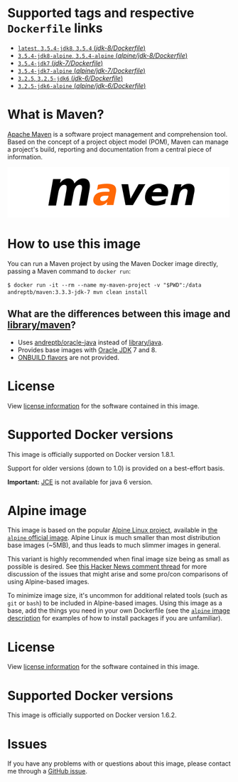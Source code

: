 # Supported tags and respective `Dockerfile` links

-	[`latest`, `3.5.4-jdk8`, `3.5.4` (*jdk-8/Dockerfile*)](https://github.com/andreptb/Dockerfiles/blob/master/maven/jdk-8/Dockerfile)
-	[`3.5.4-jdk8-alpine`, `3.5.4-alpine` (*alpine/jdk-8/Dockerfile*)](https://github.com/andreptb/Dockerfiles/blob/master/maven/alpine/jdk-8/Dockerfile)
-	[`3.5.4-jdk7` (*jdk-7/Dockerfile*)](https://github.com/andreptb/Dockerfiles/blob/master/maven/jdk-7/Dockerfile)
-	[`3.5.4-jdk7-alpine` (*alpine/jdk-7/Dockerfile*)](https://github.com/andreptb/Dockerfiles/blob/master/maven/alpine/jdk-7/Dockerfile)
-	[`3.2.5`, `3.2.5-jdk6` (*jdk-6/Dockerfile*)](https://github.com/andreptb/Dockerfiles/blob/master/maven/jdk-6/Dockerfile)
-	[`3.2.5-jdk6-alpine` (*alpine/jdk-6/Dockerfile*)](https://github.com/andreptb/Dockerfiles/blob/master/maven/alpine/jdk-6/Dockerfile)

# What is Maven?

[Apache Maven](http://maven.apache.org) is a software project management and comprehension tool. Based on the concept of a project object model (POM), Maven can manage a project's build, reporting and documentation from a central piece of information.

![logo](https://raw.githubusercontent.com/docker-library/docs/master/maven/logo.png)

# How to use this image

You can run a Maven project by using the Maven Docker image directly, passing a Maven command to `docker run`:

```console
$ docker run -it --rm --name my-maven-project -v "$PWD":/data andreptb/maven:3.3.3-jdk-7 mvn clean install
```

## What are the differences between this image and [library/maven](https://github.com/carlossg/docker-maven/blob/master/jdk-7/Dockerfile)?

* Uses [andreptb/oracle-java](../oracle/java/README.md) instead of [library/java](https://github.com/docker-library/java/blob/master/openjdk-7-jdk/Dockerfile).
* Provides base images with [Oracle JDK](http://www.oracle.com/technetwork/pt/java/javase/downloads/index.html) 7 and 8.
* [ONBUILD flavors](https://github.com/carlossg/docker-maven/blob/master/jdk-8/onbuild/Dockerfile) are not provided.

# License

View [license information](https://www.apache.org/licenses/) for the software contained in this image.

# Supported Docker versions

This image is officially supported on Docker version 1.8.1.

Support for older versions (down to 1.0) is provided on a best-effort basis.

**Important:** [JCE](http://www.oracle.com/technetwork/java/javase/downloads/jce8-download-2133166.html) is not available for java 6 version.

# Alpine image

This image is based on the popular [Alpine Linux project](http://alpinelinux.org), available in [the `alpine` official image](https://hub.docker.com/_/alpine). Alpine Linux is much smaller than most distribution base images (~5MB), and thus leads to much slimmer images in general.

This variant is highly recommended when final image size being as small as possible is desired. See [this Hacker News comment thread](https://news.ycombinator.com/item?id=10782897) for more discussion of the issues that might arise and some pro/con comparisons of using Alpine-based images.

To minimize image size, it's uncommon for additional related tools (such as `git` or `bash`) to be included in Alpine-based images. Using this image as a base, add the things you need in your own Dockerfile (see the [`alpine` image description](https://hub.docker.com/_/alpine/) for examples of how to install packages if you are unfamiliar).


# License

View [license information](http://www.oracle.com/technetwork/java/javase/terms/license/index.html) for the software contained in this image.

# Supported Docker versions

This image is officially supported on Docker version 1.6.2.

# Issues

If you have any problems with or questions about this image, please contact me through a [GitHub issue](https://github.com/andreptb/Dockerfiles/issues).
